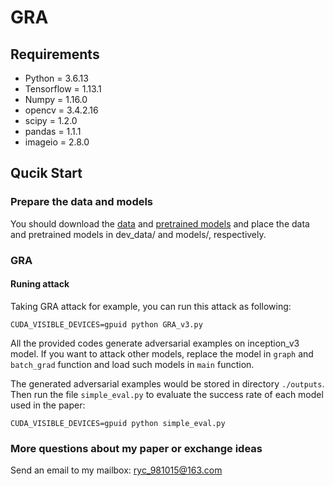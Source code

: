 # GRA

## Requirements

+ Python = 3.6.13
+ Tensorflow = 1.13.1
+ Numpy = 1.16.0
+ opencv = 3.4.2.16
+ scipy = 1.2.0
+ pandas =  1.1.1
+ imageio = 2.8.0

## Qucik Start

### Prepare the data and models

You should download the [data](https://drive.google.com/drive/folders/1CfobY6i8BfqfWPHL31FKFDipNjqWwAhS) and [pretrained models](https://drive.google.com/drive/folders/10cFNVEhLpCatwECA6SPB-2g0q5zZyfaw) and place the data and pretrained models in dev_data/ and models/, respectively.

### GRA

#### Runing attack

Taking GRA attack for example, you can run this attack as following:

```
CUDA_VISIBLE_DEVICES=gpuid python GRA_v3.py 
```

All the provided codes generate adversarial examples on inception_v3 model. If you want to attack other models, replace the model in `graph` and `batch_grad` function and load such models in `main` function.

The generated adversarial examples would be stored in directory `./outputs`. Then run the file `simple_eval.py` to evaluate the success rate of each model used in the paper:

```
CUDA_VISIBLE_DEVICES=gpuid python simple_eval.py
```

### More questions about my paper or exchange ideas
Send an email to my mailbox: ryc_981015@163.com
